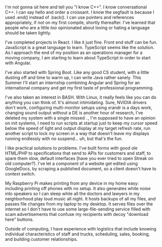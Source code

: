 I'm not gonna sit here and tell you "I know C++". I know conversational C++. I can say hello and order a croissant. I know the segfault is because I used .end() instead of .back(). I can use pointers and references appropriately, if not on my first compile, shortly thereafter. I've learned that people who are a little _too_ opinionated about loving or hating a language should be taken lightly.

I've completed projects in React. I like it just fine. Front end stuff can be fun. JavaScript is a great language to learn. TypeScript seems like the solution. As I approach the end of my position as an operations manager for a moving company, I am starting to learn about TypeScript in order to start with Angular.

I've also started with Spring Boot. Like any good CS student, with a little dusting off and time to warm up, I can write Java rather sanely. This Summer I'll start an internship combining Angular and Spring for an international company and get my first taste of professional programming.

I've also taken an interest in BASH. With Linux, it really feels like you can do anything you can think of. It's almost intimidating. Sure, NVIDIA drivers don't work, configuring multi-monitor setups using xrandr is a days work, changing sound output without a DE is another hour of research, I've deleted my system with a single missed `.`, I'm supposed to have an opinion on init systems, I need to run scripts at startup just to keep my cursor speed below the speed of light and output display at my target refresh rate, run another script to lock my screen in a way that doesn't leave my displays running endlessly with no suspend... uh, but that's the fun.

I like practical solutions to problems. I've built forms with good ole HTML/PHP to specifications that send to APIs for customers and staff, to spare them slow, default interfaces [have you ever tried to open Streak on old computer?]. I've let a component of a website get edited using GoogleDocs, by scraping a published document, so a client doesn't have to context switch.

My Raspberry Pi makes printing from any device in my home easy: including printing off phones with no setup. It also generates white noise into speakers so I can sleep while all the doctors and lawyers in my neighborhood play loud music all night. It hosts backups of all my files, and passes file changes from my laptop to my desktop. It serves files over the internet so I don't have to use some large-file-sending service filled with scam advertisements that confuse my recipients with decoy "download here" buttons.

Outside of computing, I have experience with logistics that include knowing individual characteristics of staff and trucks, scheduling, sales, booking, and building customer relationships.
